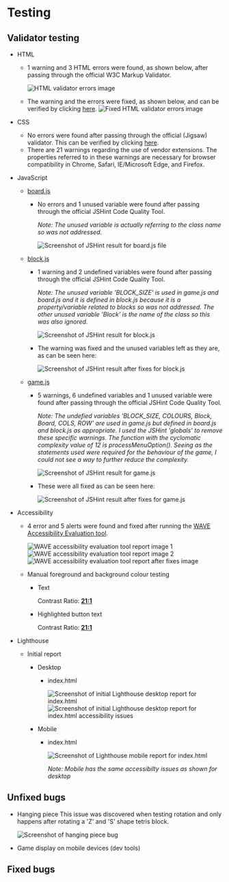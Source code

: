 # Testing

## Validator testing
        
* HTML
    * 1 warning and 3 HTML errors were found, as shown below, after passing through the official W3C Markup Validator.

        ![HTML validator errors image](documentation/screenshots/testing/errors-1-to-4.png)

    * The warning and the errors were fixed, as shown below, and can be verified by clicking [here](https://validator.w3.org/nu/?doc=https%3A%2F%2Fdebzdk.github.io%2Ftetris%2F).
        ![Fixed HTML validator errors image](documentation/screenshots/testing/fixed-html-errors.png)

* CSS
    * No errors were found after passing through the official (Jigsaw) validator.
    This can be verified by clicking [here](https://jigsaw.w3.org/css-validator/validator?uri=https%3A%2F%2Fdebzdk.github.io%2Ftetris&profile=css3svg&usermedium=all&warning=1&vextwarning=&lang=en).
    * There are 21 warnings regarding the use of vendor extensions. The properties referred to in these warnings are necessary for browser compatibility in Chrome, Safari, IE/Microsoft Edge, and Firefox.
    
* JavaScript
    * [board.js](https://github.com/DebzDK/tetris/blob/main/assets/js/board.js)
        * No errors and 1 unused variable were found after passing through the official JSHint Code Quality Tool.
            
            *Note: The unused variable is actually referring to the class name so was not addressed.*
            
            ![Screenshot of JSHint result for board.js file](documentation/screenshots/testing/jshint-validation-result-for-boardjs.png)

    * [block.js](https://github.com/DebzDK/tetris/blob/main/assets/js/block.js)
        * 1 warning and 2 undefined variables were found after passing through the official JSHint Code Quality Tool.
            
            *Note: The unused variable 'BLOCK_SIZE' is used in game.js and board.js and it is defined in block.js because it is a property/variable related to blocks so was not addressed. The other unused variable 'Block' is the name of the class so this was also ignored.*

            ![Screenshot of JSHint result for block.js](documentation/screenshots/testing/jshint-validation-result-for-blockjs.png)

        * The warning was fixed and the unused variables left as they are, as can be seen here:

            ![Screenshot of JSHint result after fixes for block.js](documentation/screenshots/testing/jshint-validation-fixes-for-blockjs.png)

    * [game.js](https://github.com/DebzDK/tetris/blob/main/assets/js/game.js)
        * 5 warnings, 6 undefined variables and 1 unused variable were found after passing through the official JSHint Code Quality Tool.
            
            *Note: The undefied variables 'BLOCK_SIZE, COLOURS, Block, Board, COLS, ROW' are used in game.js but defined in board.js and block.js as appropriate. I used the JSHint 'globals' to remove these specific warnings. The function with the cyclomatic complexity value of 12 is processMenuOption(). Seeing as the statements used were required for the behaviour of the game, I could not see a way to further reduce the complexity.*

            ![Screenshot of JSHint result for game.js](documentation/screenshots/testing/jshint-validation-result-for-gamejs.png)
        
        * These were all fixed as can be seen here:

            ![Screenshot of JSHint result after fixes for game.js](documentation/screenshots/testing/jshint-validation-fixes-for-gamejs.png)

* Accessibility
    * 4 error and 5 alerts were found and fixed after running the [WAVE Accessibility Evaluation tool](https://wave.webaim.org/report#/https://debzdk.github.io/pilates-your-guide-to-flexible-fun).

        ![WAVE accessibility evaluation tool report image 1](documentation/screenshots/testing/wave-accessibility-evaluation-tool-report-1.png)
        ![WAVE accessibility evaluation tool report image 2](documentation/screenshots/testing/wave-accessibility-evaluation-tool-report-2.png)
        ![WAVE accessibility evaluation tool report after fixes image](documentation/screenshots/testing/wave-accessibility-evaluation-tool-report-after-fixes.png)

    * Manual foreground and background colour testing
        * Text
            
            Contrast Ratio: <b>[21:1](https://webaim.org/resources/contrastchecker/?fcolor=000000&bcolor=FFFFFF)</b>

        * Highlighted button text

            Contrast Ratio: <b>[21:1](https://webaim.org/resources/contrastchecker/?fcolor=FFFFFF&bcolor=000000)</b>

* Lighthouse
    * Initial report
        * Desktop
            * index.html

                ![Screenshot of initial Lighthouse desktop report for index.html](documentation/screenshots/testing/lighthouse-desktop-report.png)
                ![Screenshot of initial Lighthouse desktop report for index.html accessibility issues](documentation/screenshots/testing/lighthouse-desktop-accessibility-issues.png)

        * Mobile
            * index.html

                ![Screenshot of Lighthouse mobile report for index.html](documentation/screenshots/testing/lighthouse-mobile-report.png)

                *Note: Mobile has the same accessibilty issues as shown for desktop*

## Unfixed bugs

* Hanging piece
    This issue was discovered when testing rotation and only happens after rotating a 'Z' and 'S' shape tetris block.

    ![Screenshot of hanging piece bug](documentation/screenshots/testing/hanging-piece-bug.png)

* Game display on mobile devices (dev tools)


## Fixed bugs